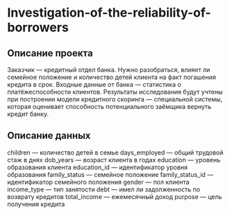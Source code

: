 # Investigation-of-the-reliability-of-borrowers

## Описание проекта

Заказчик — кредитный отдел банка. Нужно разобраться, влияет ли семейное положение и количество детей клиента на факт погашения кредита в срок. Входные данные от банка — статистика о платёжеспособности клиентов.
Результаты исследования будут учтены при построении модели кредитного скоринга — специальной системы, которая оценивает способность потенциального заёмщика вернуть кредит банку.

## Описание данных
children — количество детей в семье
days_employed — общий трудовой стаж в днях
dob_years — возраст клиента в годах
education — уровень образования клиента
education_id — идентификатор уровня образования
family_status — семейное положение
family_status_id — идентификатор семейного положения
gender — пол клиента
income_type — тип занятости
debt — имел ли задолженность по возврату кредитов
total_income — ежемесячный доход
purpose — цель получения кредита
